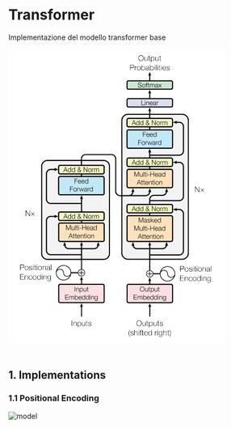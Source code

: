 # Transformer
Implementazione del modello transformer base
<br><br>
![model](images/Transformers_struttura_tiayn.png)
<br><br>

## 1. Implementations

### 1.1 Positional Encoding

![model](image/positional_encoding.jpg)